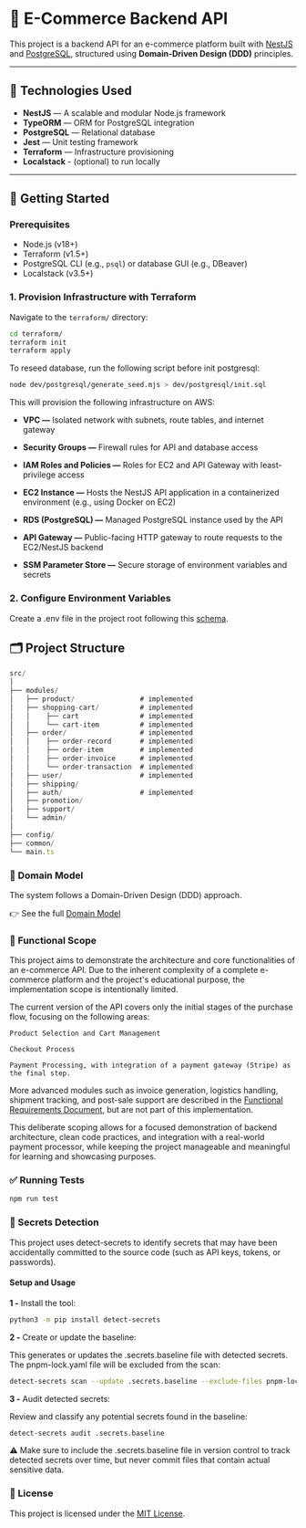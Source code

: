 # 🛒 E-Commerce Backend API

This project is a backend API for an e-commerce platform built with [NestJS](https://nestjs.com/) and [PostgreSQL](https://www.postgresql.org/), structured using **Domain-Driven Design (DDD)** principles.

---

## 🧱 Technologies Used

- **NestJS** — A scalable and modular Node.js framework
- **TypeORM** — ORM for PostgreSQL integration
- **PostgreSQL** — Relational database
- **Jest** — Unit testing framework
- **Terraform** — Infrastructure provisioning
- **Localstack** - (optional) to run locally

---

## 🚀 Getting Started

### Prerequisites

- Node.js (v18+)
- Terraform (v1.5+)
- PostgreSQL CLI (e.g., `psql`) or database GUI (e.g., DBeaver)
- Localstack (v3.5+)

### 1. Provision Infrastructure with Terraform

Navigate to the `terraform/` directory:

```bash
cd terraform/
terraform init
terraform apply
```

To reseed database, run the following script before init postgresql:

```bash
node dev/postgresql/generate_seed.mjs > dev/postgresql/init.sql
```

This will provision the following infrastructure on AWS:

- **VPC —** Isolated network with subnets, route tables, and internet gateway

- **Security Groups —** Firewall rules for API and database access

- **IAM Roles and Policies —** Roles for EC2 and API Gateway with least-privilege access

- **EC2 Instance —** Hosts the NestJS API application in a containerized environment (e.g., using Docker on EC2)

- **RDS (PostgreSQL) —** Managed PostgreSQL instance used by the API

- **API Gateway —** Public-facing HTTP gateway to route requests to the EC2/NestJS backend

- **SSM Parameter Store —** Secure storage of environment variables and secrets

### 2. Configure Environment Variables

Create a .env file in the project root following this [schema](src/config/validation.schema.ts).

## 🗂️ Project Structure

```js
src/
│
├── modules/
│   ├── product/                # implemented
│   ├── shopping-cart/          # implemented
│   │    ├── cart               # implemented
│   │    └── cart-item          # implemented
│   ├── order/                  # implemented
│   │    ├── order-record       # implemented
│   │    ├── order-item         # implemented
│   │    ├── order-invoice      # implemented
│   │    └── order-transaction  # implemented
│   ├── user/                   # implemented
│   ├── shipping/
│   ├── auth/                   # implemented
│   ├── promotion/
│   ├── support/
│   └── admin/
│
├── config/
├── common/
└── main.ts
```

### 📘 Domain Model

The system follows a Domain-Driven Design (DDD) approach.

👉 See the full [Domain Model](docs/DOMAIN_MODEL.md)

### 📄 Functional Scope

This project aims to demonstrate the architecture and core functionalities of an e-commerce API. Due to the inherent complexity of a complete e-commerce platform and the project's educational purpose, the implementation scope is intentionally limited.

The current version of the API covers only the initial stages of the purchase flow, focusing on the following areas:

    Product Selection and Cart Management

    Checkout Process

    Payment Processing, with integration of a payment gateway (Stripe) as the final step.

More advanced modules such as invoice generation, logistics handling, shipment tracking, and post-sale support are described in the [Functional Requirements Document](docs/FUNCTIONAL_REQUIREMENTS.md), but are not part of this implementation.

This deliberate scoping allows for a focused demonstration of backend architecture, clean code practices, and integration with a real-world payment processor, while keeping the project manageable and meaningful for learning and showcasing purposes.

### ✅ Running Tests

```js
npm run test
```

### 🔐 Secrets Detection

This project uses detect-secrets to identify secrets that may have been accidentally committed to the source code (such as API keys, tokens, or passwords).

#### Setup and Usage

**1 -** Install the tool:

```bash
python3 -m pip install detect-secrets
```

**2 -** Create or update the baseline:

This generates or updates the .secrets.baseline file with detected secrets. The pnpm-lock.yaml file will be excluded from the scan:

```bash
detect-secrets scan --update .secrets.baseline --exclude-files pnpm-lock.yaml
```

**3 -** Audit detected secrets:

Review and classify any potential secrets found in the baseline:

```bash
detect-secrets audit .secrets.baseline
```

⚠️ Make sure to include the .secrets.baseline file in version control to track detected secrets over time, but never commit files that contain actual sensitive data.

### 📄 License

This project is licensed under the [MIT License](LISCENCE).
